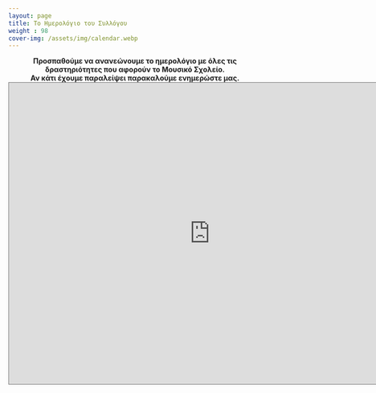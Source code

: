 ```yaml
---
layout: page
title: Το Ημερoλόγιο του Συλλόγου
weight : 98
cover-img: /assets/img/calendar.webp
---
```

<p style="text-align:center;"><strong>
Προσπαθούμε να ανανεώνουμε το ημερολόγιο με όλες τις δραστηριότητες που αφορούν το Μουσικό Σχολείο.<br> Αν κάτι έχουμε παραλείψει παρακαλούμε ενημερώστε μας.</strong>  

<iframe src="https://calendar.google.com/calendar/embed?height=600&wkst=1&bgcolor=%23ffffff&ctz=Europe%2FAthens&src=MWNhNGI0MGZkN2Q2MDhhMDc1ZDM2NTExY2M1NWY1MjAwMGQ0MTk0MzEwZjU5MGI4OWMxNWZjYzIxYjM3N2RlZEBncm91cC5jYWxlbmRhci5nb29nbGUuY29t&color=%23E67C73" style="border:solid 1px #777" width="800" height="600" frameborder="0" scrolling="no"></iframe>